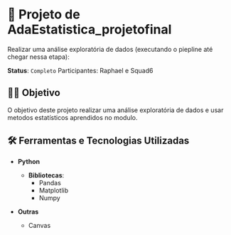 # 🏦 Projeto de AdaEstatistica_projetofinal
Realizar uma análise exploratória de dados (executando o piepline até chegar nessa etapa):

**Status**: `Completo`
Participantes: Raphael e Squad6
## 🧑‍💻 Objetivo
O objetivo deste projeto realizar uma análise exploratória de dados e usar metodos estatísticos aprendidos no modulo.

## 🛠️ Ferramentas e Tecnologias Utilizadas
- **Python**
  - **Bibliotecas**:
    - Pandas
    - Matplotlib
    - Numpy

- **Outras**
    - Canvas

#


